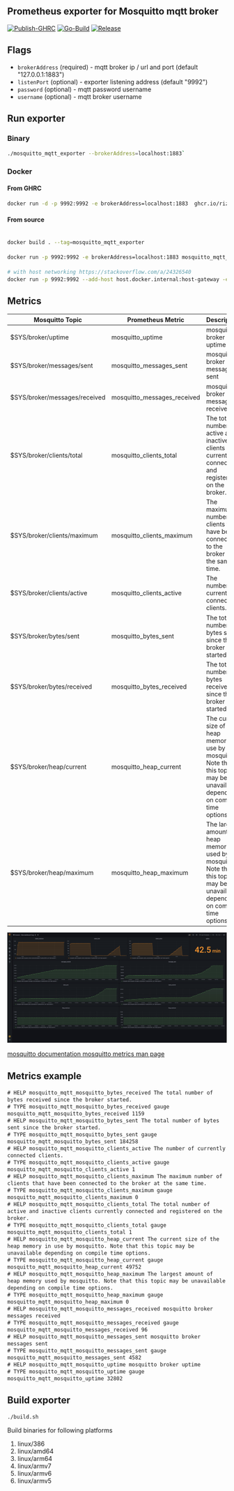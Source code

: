 ## Prometheus exporter for Mosquitto mqtt broker

[![Publish-GHRC](https://github.com/RizkyRajitha/mosquitto_mqtt_exporter/actions/workflows/publishghrc.yml/badge.svg)](https://github.com/RizkyRajitha/mosquitto_mqtt_exporter/actions/workflows/publishghrc.yml)
[![Go-Build](https://github.com/RizkyRajitha/mosquitto_mqtt_exporter/actions/workflows/build.yml/badge.svg)](https://github.com/RizkyRajitha/mosquitto_mqtt_exporter/actions/workflows/build.yml)
[![Release](https://github.com/RizkyRajitha/mosquitto_mqtt_exporter/actions/workflows/release.yml/badge.svg)](https://github.com/RizkyRajitha/mosquitto_mqtt_exporter/actions/workflows/release.yml)

<!-- A Mosquitto Mqtt Broker metric exporter for Prometheus  -->

## Flags

  - `brokerAddress` (required) - mqtt broker ip / url and port (default "127.0.0.1:1883")
  - `listenPort`    (optional) - exporter listening address (default "9992")
  - `password`      (optional) - mqtt password username
  - `username`      (optional) - mqtt broker username

## Run exporter 

### Binary

```bash
./mosquitto_mqtt_exporter --brokerAddress=localhost:1883`
```

### Docker

#### From GHRC
```bash
docker run -d -p 9992:9992 -e brokerAddress=localhost:1883  ghcr.io/rizkyrajitha/mosquitto_mqtt_exporter:latest
```

#### From source
```bash

docker build . --tag=mosquitto_mqtt_exporter

docker run -p 9992:9992 -e brokerAddress=localhost:1883 mosquitto_mqtt_exporter

# with host networking https://stackoverflow.com/a/24326540
docker run -p 9992:9992 --add-host host.docker.internal:host-gateway -e brokerAddress=host.docker.internal:1883  mosquitto_mqtt_exporter

```

## Metrics

|Mosquitto Topic|Prometheus Metric|Description|
|----------------|-----------------|-----------|
$SYS/broker/uptime |mosquitto_uptime| mosquitto broker uptime
$SYS/broker/messages/sent|mosquitto_messages_sent|mosquitto broker messages sent
$SYS/broker/messages/received|mosquitto_messages_received|mosquitto broker messages received
$SYS/broker/clients/total|mosquitto_clients_total|The total number of active and inactive clients currently connected and registered on the broker.
$SYS/broker/clients/maximum|mosquitto_clients_maximum|The maximum number of clients that have been connected to the broker at the same time.
$SYS/broker/clients/active|mosquitto_clients_active|The number of currently connected clients.
$SYS/broker/bytes/sent|mosquitto_bytes_sent|The total number of bytes sent since the broker started.
$SYS/broker/bytes/received|mosquitto_bytes_received|The total number of bytes received since the broker started.
$SYS/broker/heap/current|mosquitto_heap_current|The current size of the heap memory in use by mosquitto. Note that this topic may be unavailable depending on compile time options.
$SYS/broker/heap/maximum|mosquitto_heap_maximum|The largest amount of heap memory used by mosquitto. Note that this topic may be unavailable depending on compile time options.


![grafana dashboard](grafana.png)

[mosquitto documentation ]( https://mosquitto.org/documentation/)
[mosquitto metrics man page ]( https://mosquitto.org/man/mosquitto-8.html)

## Metrics example

```
# HELP mosquitto_mqtt_mosquitto_bytes_received The total number of bytes received since the broker started.
# TYPE mosquitto_mqtt_mosquitto_bytes_received gauge
mosquitto_mqtt_mosquitto_bytes_received 1159
# HELP mosquitto_mqtt_mosquitto_bytes_sent The total number of bytes sent since the broker started.
# TYPE mosquitto_mqtt_mosquitto_bytes_sent gauge
mosquitto_mqtt_mosquitto_bytes_sent 184258
# HELP mosquitto_mqtt_mosquitto_clients_active The number of currently connected clients.
# TYPE mosquitto_mqtt_mosquitto_clients_active gauge
mosquitto_mqtt_mosquitto_clients_active 1
# HELP mosquitto_mqtt_mosquitto_clients_maximum The maximum number of clients that have been connected to the broker at the same time.
# TYPE mosquitto_mqtt_mosquitto_clients_maximum gauge
mosquitto_mqtt_mosquitto_clients_maximum 0
# HELP mosquitto_mqtt_mosquitto_clients_total The total number of active and inactive clients currently connected and registered on the broker.
# TYPE mosquitto_mqtt_mosquitto_clients_total gauge
mosquitto_mqtt_mosquitto_clients_total 1
# HELP mosquitto_mqtt_mosquitto_heap_current The current size of the heap memory in use by mosquitto. Note that this topic may be unavailable depending on compile time options.
# TYPE mosquitto_mqtt_mosquitto_heap_current gauge
mosquitto_mqtt_mosquitto_heap_current 49752
# HELP mosquitto_mqtt_mosquitto_heap_maximum The largest amount of heap memory used by mosquitto. Note that this topic may be unavailable depending on compile time options.
# TYPE mosquitto_mqtt_mosquitto_heap_maximum gauge
mosquitto_mqtt_mosquitto_heap_maximum 0
# HELP mosquitto_mqtt_mosquitto_messages_received mosquitto broker messages received
# TYPE mosquitto_mqtt_mosquitto_messages_received gauge
mosquitto_mqtt_mosquitto_messages_received 96
# HELP mosquitto_mqtt_mosquitto_messages_sent mosquitto broker messages sent
# TYPE mosquitto_mqtt_mosquitto_messages_sent gauge
mosquitto_mqtt_mosquitto_messages_sent 4582
# HELP mosquitto_mqtt_mosquitto_uptime mosquitto broker uptime
# TYPE mosquitto_mqtt_mosquitto_uptime gauge
mosquitto_mqtt_mosquitto_uptime 32802
```

## Build exporter 

```bash
./build.sh
```
Build binaries for following platforms

1. linux/386 
2. linux/amd64
3. linux/arm64
4. linux/armv7
5. linux/armv6
6. linux/armv5


<!-- zap logging
 -->

